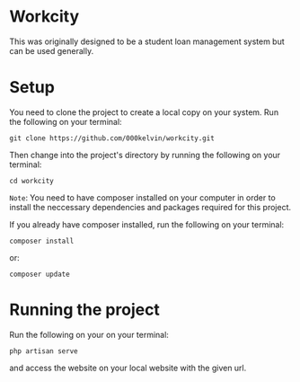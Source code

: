 # Workcity
This was originally designed to be a student loan management system but can be used generally.

# Setup
You need to clone the project to create a local copy on your system.
Run the following on your terminal:
```
git clone https://github.com/000kelvin/workcity.git
```
Then change into the project's directory by running the following on your terminal:
```
cd workcity
```
```Note```: You need to have composer installed on your computer in order to install the neccessary dependencies and packages required for this project.

If you already have composer installed, run the following on your terminal:
```
composer install
```
or:
```
composer update
```

# Running the project
Run the following on your on your terminal:
```
php artisan serve
```
and access the website on your local website with the given url.

